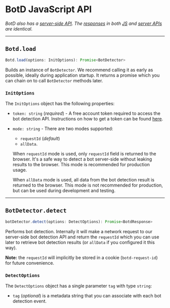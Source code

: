 # BotD JavaScript API
_BotD also has a [server-side API](server_api.md). The [responses](response.md) in both [JS](api.md) and [server APIs](server_api.md) are identical._

***

## `Botd.load`

```ts
Botd.load(options: InitOptions): Promise<BotDetector>
```

Builds an instance of `BotDetector`. We recommend calling it as early as possible,
ideally during application startup. It returns a promise which you can chain on to call `BotDetector` methods later.

### `InitOptions`
The `InitOptions` object has the following properties:

- `token: string` (_required_) - A free account token required to access the bot detection API.
Instructions on how to get a token can be found [here](README.md#authorization).

- `mode: string` - There are two modes supported:
  - `requestId` (_default_)
  - `allData`.

  When `requestId` mode is used, only `requestId` field is returned to the browser.
  It's a safe way to detect a bot server-side without leaking results to the browser.
  This mode is recommended for production usage.

  When `allData` mode is used, all data from the bot detection result is returned to the browser.
  This mode is not recommended for production, but can be used during development and testing.
***
## `BotDetector.detect`

```ts
botDetector.detect(options: DetectOptions): Promise<BotdResponse>
```

Performs bot detection. Internally it will make a network request to our server-side bot detection API
and return the `requestId` which you can use later to retrieve bot detection results (or `allData` if you configured it this way).

**Note:** the `requestId` will implicitly be stored in a cookie (`botd-request-id`) for future convenience.

### `DetectOptions`

The `DetectOptions` object has a single parameter `tag` with type `string`:

-   `tag` (_optional_) is a metadata string that you can associate with each bot detection event.
